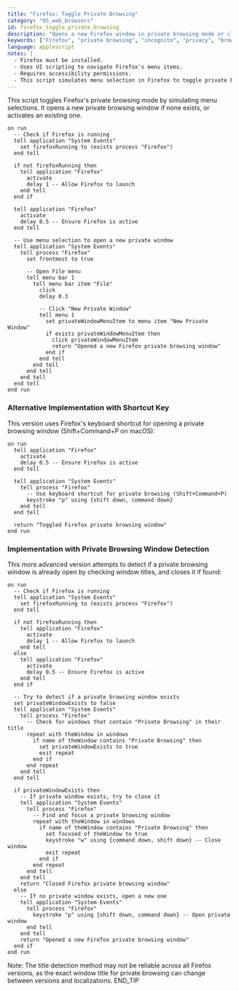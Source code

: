 ```yaml
---
title: "Firefox: Toggle Private Browsing"
category: "05_web_browsers"
id: firefox_toggle_private_browsing
description: "Opens a new Firefox window in private browsing mode or closes the existing private browsing window."
keywords: ["Firefox", "private browsing", "incognito", "privacy", "browser", "UI scripting"]
language: applescript
notes: |
  - Firefox must be installed.
  - Uses UI scripting to navigate Firefox's menu items.
  - Requires accessibility permissions.
  - This script simulates menu selection in Firefox to toggle private browsing.
---
```


This script toggles Firefox's private browsing mode by simulating menu selections. It opens a new private browsing window if none exists, or activates an existing one.

```applescript
on run
  -- Check if Firefox is running
  tell application "System Events"
    set firefoxRunning to (exists process "Firefox")
  end tell
  
  if not firefoxRunning then
    tell application "Firefox"
      activate
      delay 1 -- Allow Firefox to launch
    end tell
  end if
  
  tell application "Firefox"
    activate
    delay 0.5 -- Ensure Firefox is active
  end tell
  
  -- Use menu selection to open a new private window
  tell application "System Events"
    tell process "Firefox"
      set frontmost to true
      
      -- Open File menu
      tell menu bar 1
        tell menu bar item "File"
          click
          delay 0.3
          
          -- Click "New Private Window"
          tell menu 1
            set privateWindowMenuItem to menu item "New Private Window"
            if exists privateWindowMenuItem then
              click privateWindowMenuItem
              return "Opened a new Firefox private browsing window"
            end if
          end tell
        end tell
      end tell
    end tell
  end tell
end run
```

### Alternative Implementation with Shortcut Key

This version uses Firefox's keyboard shortcut for opening a private browsing window (Shift+Command+P on macOS):

```applescript
on run
  tell application "Firefox"
    activate
    delay 0.5 -- Ensure Firefox is active
  end tell
  
  tell application "System Events"
    tell process "Firefox"
      -- Use keyboard shortcut for private browsing (Shift+Command+P)
      keystroke "p" using {shift down, command down}
    end tell
  end tell
  
  return "Toggled Firefox private browsing window"
end run
```

### Implementation with Private Browsing Window Detection

This more advanced version attempts to detect if a private browsing window is already open by checking window titles, and closes it if found:

```applescript
on run
  -- Check if Firefox is running
  tell application "System Events"
    set firefoxRunning to (exists process "Firefox")
  end tell
  
  if not firefoxRunning then
    tell application "Firefox"
      activate
      delay 1 -- Allow Firefox to launch
    end tell
  else
    tell application "Firefox"
      activate
      delay 0.5 -- Ensure Firefox is active
    end tell
  end if
  
  -- Try to detect if a private browsing window exists
  set privateWindowExists to false
  tell application "System Events"
    tell process "Firefox"
      -- Check for windows that contain "Private Browsing" in their title
      repeat with theWindow in windows
        if name of theWindow contains "Private Browsing" then
          set privateWindowExists to true
          exit repeat
        end if
      end repeat
    end tell
  end tell
  
  if privateWindowExists then
    -- If private window exists, try to close it
    tell application "System Events"
      tell process "Firefox"
        -- Find and focus a private browsing window
        repeat with theWindow in windows
          if name of theWindow contains "Private Browsing" then
            set focused of theWindow to true
            keystroke "w" using {command down, shift down} -- Close window
            exit repeat
          end if
        end repeat
      end tell
    end tell
    return "Closed Firefox private browsing window"
  else
    -- If no private window exists, open a new one
    tell application "System Events"
      tell process "Firefox"
        keystroke "p" using {shift down, command down} -- Open private window
      end tell
    end tell
    return "Opened a new Firefox private browsing window"
  end if
end run
```

Note: The title detection method may not be reliable across all Firefox versions, as the exact window title for private browsing can change between versions and localizations.
END_TIP